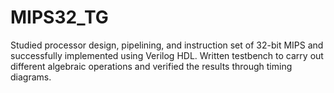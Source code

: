# MIPS32_TG
Studied processor design, pipelining, and instruction set of 32-bit MIPS and successfully implemented using Verilog HDL. Written testbench to carry out different algebraic operations and verified the results through timing diagrams.
